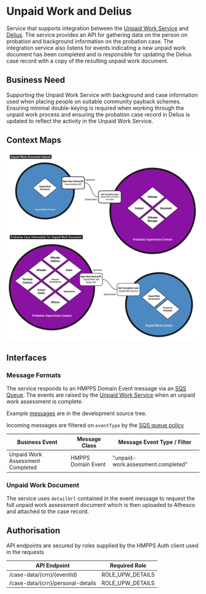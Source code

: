 # Unpaid Work and Delius

Service that supports integration between the [Unpaid Work Service](https://github.com/ministryofjustice/hmpps-risk-assessment-ui)
and [Delius](https://github.com/ministryofjustice/delius). The service
provides an API for gathering data on the person on probation and background
information on the probation case. The integration service also listens for
events indicating a new unpaid work document has been completed and is
responsible for updating the Delius case record with a copy of the resulting
unpaid work document.

## Business Need

Supporting the Unpaid Work Service with background and case information used
when placing people on suitable community payback schemes. Ensuring
minimal double-keying is required when working through the unpaid work process
and ensuring the probation case record in Delius is updated to reflect the
activity in the Unpaid Work Service.

## Context Maps

![Context Maps](./tech-docs/source/img/unpaid-work-and-delius-context-maps.png)

## Interfaces

### Message Formats

The service responds to an HMPPS Domain Event message via an
[SQS Queue](https://github.com/ministryofjustice/cloud-platform-environments/blob/main/namespaces/live.cloud-platform.service.justice.gov.uk/hmpps-probation-integration-services-prod/resources/unpaid-work-and-delius-queue.tf).
The events are raised by the [Unpaid Work Service](https://github.com/ministryofjustice/hmpps-risk-assessment-ui) when
an unpaid work assessment is complete.

Example [messages](./src/dev/resources/messages/) are in the development source tree.

Incoming messages are filtered on `eventType` by the [SQS queue policy](https://github.com/ministryofjustice/cloud-platform-environments/blob/534dd58ad31724df677376d30e72755eb56706c7/namespaces/live.cloud-platform.service.justice.gov.uk/hmpps-probation-integration-services-prod/resources/unpaid-work-and-delius-queue.tf#L5-L7)

| Business Event                   | Message Class      | Message Event Type / Filter        |
|----------------------------------|--------------------|------------------------------------|
| Unpaid Work Assessment Completed | HMPPS Domain Event | "unpaid-work.assessment.completed" |

### Unpaid Work Document

The service uses `detailUrl` contained in the event message to request the
full unpaid work assessment document which is then uploaded to Alfresco and
attached to the case record.

## Authorisation

API endpoints are secured by roles supplied by the HMPPS Auth client used in
the requests

| API Endpoint                      | Required Role      |
|-----------------------------------|--------------------|
| /case-data/{crn}/{eventId}        | ROLE\_UPW\_DETAILS |
| /case-data/{crn}/personal-details | ROLE\_UPW\_DETAILS |
